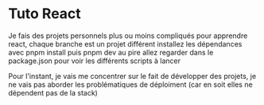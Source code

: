 # Tuto React 

Je fais des projets personnels plus ou moins compliqués pour apprendre react, chaque branche est un projet différent
installez les dépendances avec pnpm install 
puis pnpm dev 
au pire allez regarder dans le package.json pour voir les différents scripts à lancer 

Pour l'instant, je vais me concentrer sur le fait de développer des projets, je ne vais pas aborder 
les problématiques de déploiment (car en soit elles ne dépendent pas de la stack) 
